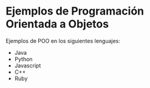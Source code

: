 # Ejemplos de Programación Orientada a Objetos

Ejemplos de POO en los siguientes lenguajes:

- Java
- Python
- Javascript
- C++
- Ruby

